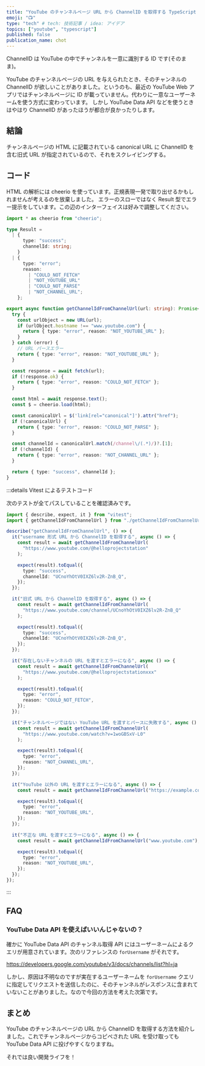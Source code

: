 ```yaml
---
title: "YouTube のチャンネルページ URL から ChannelID を取得する TypeScript コード"
emoji: "📺"
type: "tech" # tech: 技術記事 / idea: アイデア
topics: ["youtube", "typescript"]
published: false
publication_name: chot
---
```


ChannelID は YouTube の中でチャンネルを一意に識別する ID です(そのまま)。

YouTube のチャンネルページの URL を与えられたとき、そのチャンネルの ChannelID が欲しいことがありました。というのも、最近の YouTube Web アプリではチャンネルページに ID が載っていません。代わりに一意なユーザーネームを使う方式に変わっています。
しかし YouTube Data API などを使うときはやはり ChannelID があったほうが都合が良かったりします。

## 結論

チャンネルページの HTML に記載されている canonical URL に ChannelID を含む旧式 URL が指定されているので、それをスクレイピングする。

## コード

HTML の解析には cheerio を使っています。正規表現一発で取り出せるかもしれませんが考えるのを放棄しました。
エラーのスローではなく Result 型でエラー提示をしています。この辺のインターフェイスは好みで調整してください。

```typescript
import * as cheerio from "cheerio";

type Result =
  | {
      type: "success";
      channelId: string;
    }
  | {
      type: "error";
      reason:
        | "COULD_NOT_FETCH"
        | "NOT_YOUTUBE_URL"
        | "COULD_NOT_PARSE"
        | "NOT_CHANNEL_URL";
    };

export async function getChannelIdFromChannelUrl(url: string): Promise<Result> {
  try {
    const urlObject = new URL(url);
    if (urlObject.hostname !== "www.youtube.com") {
      return { type: "error", reason: "NOT_YOUTUBE_URL" };
    }
  } catch (error) {
    // URL パースエラー
    return { type: "error", reason: "NOT_YOUTUBE_URL" };
  }

  const response = await fetch(url);
  if (!response.ok) {
    return { type: "error", reason: "COULD_NOT_FETCH" };
  }

  const html = await response.text();
  const $ = cheerio.load(html);

  const canonicalUrl = $('link[rel="canonical"]').attr("href");
  if (!canonicalUrl) {
    return { type: "error", reason: "COULD_NOT_PARSE" };
  }

  const channelId = canonicalUrl.match(/channel\/(.*)/)?.[1];
  if (!channelId) {
    return { type: "error", reason: "NOT_CHANNEL_URL" };
  }

  return { type: "success", channelId };
}
```

:::details Vitest によるテストコード

次のテストが全てパスしていることを確認済みです。

```typescript
import { describe, expect, it } from "vitest";
import { getChannelIdFromChannelUrl } from "./getChannelIdFromChannelUrl";

describe("getChannelIdFromChannelUrl", () => {
  it("username 形式 URL から ChannelID を取得する", async () => {
    const result = await getChannelIdFromChannelUrl(
      "https://www.youtube.com/@helloprojectstation"
    );

    expect(result).toEqual({
      type: "success",
      channelId: "UCnoYhOtV0IXZ6lv2R-ZnB_Q",
    });
  });

  it("旧式 URL から ChannelID を取得する", async () => {
    const result = await getChannelIdFromChannelUrl(
      "https://www.youtube.com/channel/UCnoYhOtV0IXZ6lv2R-ZnB_Q"
    );

    expect(result).toEqual({
      type: "success",
      channelId: "UCnoYhOtV0IXZ6lv2R-ZnB_Q",
    });
  });

  it("存在しないチャンネルの URL を渡すとエラーになる", async () => {
    const result = await getChannelIdFromChannelUrl(
      "https://www.youtube.com/@helloprojectstationxxx"
    );

    expect(result).toEqual({
      type: "error",
      reason: "COULD_NOT_FETCH",
    });
  });

  it("チャンネルページではない YouTube URL を渡すとパースに失敗する", async () => {
    const result = await getChannelIdFromChannelUrl(
      "https://www.youtube.com/watch?v=1woGBSxV-L0"
    );

    expect(result).toEqual({
      type: "error",
      reason: "NOT_CHANNEL_URL",
    });
  });

  it("YouTube 以外の URL を渡すとエラーになる", async () => {
    const result = await getChannelIdFromChannelUrl("https://example.com");

    expect(result).toEqual({
      type: "error",
      reason: "NOT_YOUTUBE_URL",
    });
  });

  it("不正な URL を渡すとエラーになる", async () => {
    const result = await getChannelIdFromChannelUrl("www.youtube.com");

    expect(result).toEqual({
      type: "error",
      reason: "NOT_YOUTUBE_URL",
    });
  });
});
```

:::

## FAQ

### YouTube Data API を使えばいいんじゃないの？

確かに YouTube Data API のチャンネル取得 API にはユーザーネームによるクエリが用意されています。次のリファレンスの `forUsername` がそれです。

https://developers.google.com/youtube/v3/docs/channels/list?hl=ja

しかし、原因は不明なのですが実在するユーザーネームを `forUsername` クエリに指定してリクエストを送信したのに、そのチャンネルがレスポンスに含まれていないことがありました。なので今回の方法を考えた次第です。

## まとめ

YouTube のチャンネルページの URL から ChannelID を取得する方法を紹介しました。これでチャンネルページからコピペされた URL を受け取っても YouTube Data API に投げやすくなりますね。

それでは良い開発ライフを！
